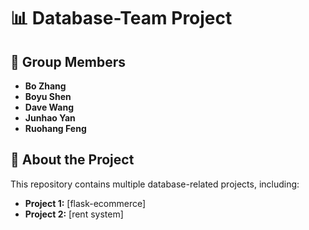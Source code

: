 # 📊 Database-Team Project

## 👥 Group Members

- **Bo Zhang** 
- **Boyu Shen** 
- **Dave Wang** 
- **Junhao Yan** 
- **Ruohang Feng** 

## 📌 About the Project

This repository contains multiple database-related projects, including:

- **Project 1:** [flask-ecommerce]  
- **Project 2:** [rent system]



